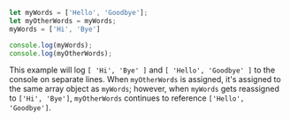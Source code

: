 ```js
let myWords = ['Hello', 'Goodbye'];
let myOtherWords = myWords;
myWords = ['Hi', 'Bye']

console.log(myWords);
console.log(myOtherWords);
```

This example will log `[ 'Hi', 'Bye' ]` and `[ 'Hello', 'Goodbye' ]` to the console on separate lines. When `myOtherWords` is assigned, it's assigned to the same array object as `myWords`; however, when `myWords` gets reassigned to `['Hi', 'Bye']`, `myOtherWords` continues to reference `['Hello', 'Goodbye']`.